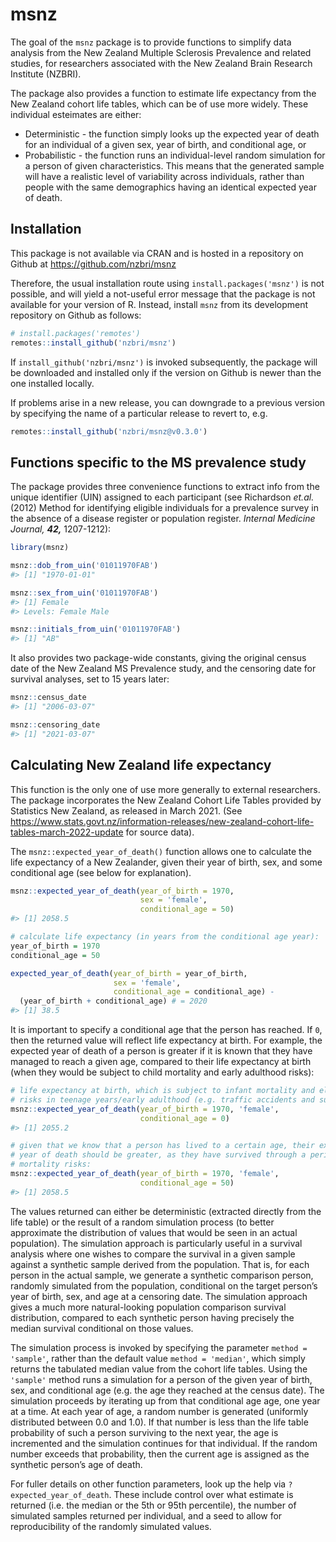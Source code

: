 
<!-- README.md is generated from README.Rmd. Please edit that file -->

# msnz

The goal of the `msnz` package is to provide functions to simplify data
analysis from the New Zealand Multiple Sclerosis Prevalence and related
studies, for researchers associated with the New Zealand Brain Research
Institute (NZBRI).

The package also provides a function to estimate life expectancy from
the New Zealand cohort life tables, which can be of use more widely.
These individual esteimates are either:

-   Deterministic - the function simply looks up the expected year of
    death for an individual of a given sex, year of birth, and
    conditional age, or
-   Probabilistic - the function runs an individual-level random
    simulation for a person of given characteristics. This means that
    the generated sample will have a realistic level of variability
    across individuals, rather than people with the same demographics
    having an identical expected year of death.

## Installation

This package is not available via CRAN and is hosted in a repository on
Github at <https://github.com/nzbri/msnz>

Therefore, the usual installation route using `install.packages('msnz')`
is not possible, and will yield a not-useful error message that the
package is not available for your version of R. Instead, install `msnz`
from its development repository on Github as follows:

``` r
# install.packages('remotes')
remotes::install_github('nzbri/msnz')
```

If `install_github('nzbri/msnz')` is invoked subsequently, the package
will be downloaded and installed only if the version on Github is newer
than the one installed locally.

If problems arise in a new release, you can downgrade to a previous
version by specifying the name of a particular release to revert to,
e.g.

``` r
remotes::install_github('nzbri/msnz@v0.3.0')
```

## Functions specific to the MS prevalence study

The package provides three convenience functions to extract info from
the unique identifier (UIN) assigned to each participant (see Richardson
*et.al.* (2012) Method for identifying eligible individuals for a
prevalence survey in the absence of a disease register or population
register. *Internal Medicine Journal,* ***42,*** 1207-1212):

``` r
library(msnz)

msnz::dob_from_uin('01011970FAB')
#> [1] "1970-01-01"

msnz::sex_from_uin('01011970FAB')
#> [1] Female
#> Levels: Female Male

msnz::initials_from_uin('01011970FAB')
#> [1] "AB"
```

It also provides two package-wide constants, giving the original census
date of the New Zealand MS Prevalence study, and the censoring date for
survival analyses, set to 15 years later:

``` r
msnz::census_date
#> [1] "2006-03-07"

msnz::censoring_date
#> [1] "2021-03-07"
```

## Calculating New Zealand life expectancy

This function is the only one of use more generally to external
researchers. The package incorporates the New Zealand Cohort Life Tables
provided by Statistics New Zealand, as released in March 2021. (See
<https://www.stats.govt.nz/information-releases/new-zealand-cohort-life-tables-march-2022-update>
for source data).

The `msnz::expected_year_of_death()` function allows one to calculate
the life expectancy of a New Zealander, given their year of birth, sex,
and some conditional age (see below for explanation).

``` r
msnz::expected_year_of_death(year_of_birth = 1970, 
                             sex = 'female', 
                             conditional_age = 50)
#> [1] 2058.5

# calculate life expectancy (in years from the conditional age year):
year_of_birth = 1970
conditional_age = 50

expected_year_of_death(year_of_birth = year_of_birth,
                       sex = 'female', 
                       conditional_age = conditional_age) - 
  (year_of_birth + conditional_age) # = 2020
#> [1] 38.5
```

It is important to specify a conditional age that the person has
reached. If `0`, then the returned value will reflect life expectancy at
birth. For example, the expected year of death of a person is greater if
it is known that they have managed to reach a given age, compared to
their life expectancy at birth (when they would be subject to child
mortality and early adulthood risks):

``` r
# life expectancy at birth, which is subject to infant mortality and elevated 
# risks in teenage years/early adulthood (e.g. traffic accidents and suicide):
msnz::expected_year_of_death(year_of_birth = 1970, 'female', 
                             conditional_age = 0)
#> [1] 2055.2

# given that we know that a person has lived to a certain age, their expected 
# year of death should be greater, as they have survived through a period of
# mortality risks:
msnz::expected_year_of_death(year_of_birth = 1970, 'female', 
                             conditional_age = 50)
#> [1] 2058.5
```

The values returned can either be deterministic (extracted directly from
the life table) or the result of a random simulation process (to better
approximate the distribution of values that would be seen in an actual
population). The simulation approach is particularly useful in a
survival analysis where one wishes to compare the survival in a given
sample against a synthetic sample derived from the population. That is,
for each person in the actual sample, we generate a synthetic comparison
person, randomly simulated from the population, conditional on the
target person’s year of birth, sex, and age at a censoring date. The
simulation approach gives a much more natural-looking population
comparison survival distribution, compared to each synthetic person
having precisely the median survival conditional on those values.

The simulation process is invoked by specifying the parameter
`method = 'sample'`, rather than the default value `method = 'median'`,
which simply returns the tabulated median value from the cohort life
tables. Using the `'sample'` method runs a simulation for a person of
the given year of birth, sex, and conditional age (e.g. the age they
reached at the census date). The simulation proceeds by iterating up
from that conditional age age, one year at a time. At each year of age,
a random number is generated (uniformly distributed between 0.0 and
1.0). If that number is less than the life table probability of such a
person surviving to the next year, the age is incremented and the
simulation continues for that individual. If the random number exceeds
that probability, then the current age is assigned as the synthetic
person’s age of death.

For fuller details on other function parameters, look up the help via
`?expected_year_of_death`. These include control over what estimate is
returned (i.e. the median or the 5th or 95th percentile), the number of
simulated samples returned per individual, and a seed to allow for
reproducibility of the randomly simulated values.
